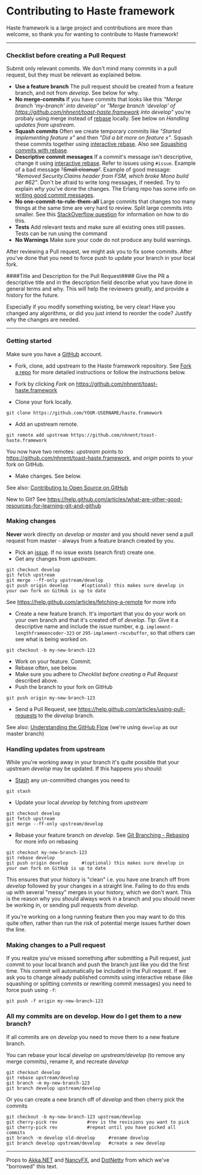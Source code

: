 # Contributing to Haste framework
Haste framework is a large project and contributions are more than welcome, so thank you for wanting to contribute to Haste framework!

---

### Checklist before creating a Pull Request
Submit only relevant commits. We don't mind many commits in a pull request, but they must be relevant as explained below.

- __Use a feature branch__ The pull request should be created from a feature branch, and not from _develop_. See below for why.
- __No merge-commits__
If you have commits that looks like this _"Merge branch 'my-branch' into develop"_ or _"Merge branch 'develop' of https://github.com/nhnent/toast-haste.framework into develop"_ you're probaly using merge instead of [rebase](https://help.github.com/articles/about-git-rebase) locally. See below on _Handling updates from upstream_.
- __Squash commits__ Often we create temporary commits like _"Started implementing feature x"_ and then _"Did a bit more on feature x"_. Squash these commits together using [interactive rebase](https://help.github.com/articles/about-git-rebase). Also see [Squashing commits with rebase](http://gitready.com/advanced/2009/02/10/squashing-commits-with-rebase.html).
- __Descriptive commit messages__ If a commit's message isn't descriptive, change it using [interactive rebase](https://help.github.com/articles/about-git-rebase). Refer to issues using `#issue`. Example of a bad message ~~"Small cleanup"~~. Example of good message: _"Removed Security.Claims header from FSM, which broke Mono build per #62"_. Don't be afraid to write long messages, if needed. Try to explain _why_ you've done the changes. The Erlang repo has some info on [writing good commit messages](https://github.com/erlang/otp/wiki/Writing-good-commit-messages).
- __No one-commit-to-rule-them-all__ Large commits that changes too many things at the same time are very hard to review. Split large commits into smaller. See this [StackOverflow question](http://stackoverflow.com/questions/6217156/break-a-previous-commit-into-multiple-commits) for information on how to do this.
- __Tests__ Add relevant tests and make sure all existing ones still passes. Tests can be run using the command
- __No Warnings__ Make sure your code do not produce any build warnings.

After reviewing a Pull request, we might ask you to fix some commits. After you've done that you need to force push to update your branch in your local fork.

####Title and Description for the Pull Request####
Give the PR a descriptive title and in the description field describe what you have done in general terms and why. This will help the reviewers greatly, and provide a history for the future.

Especially if you modify something existing, be very clear! Have you changed any algorithms, or did you just intend to reorder the code? Justify why the changes are needed.


---

### Getting started
Make sure you have a [GitHub](https://github.com/) account.

- Fork, clone, add upstream to the Haste framework repository. See [Fork a repo](https://help.github.com/articles/fork-a-repo) for more detailed instructions or follow the instructions below.

- Fork by clicking _Fork_ on https://github.com/nhnent/toast-haste.framework
- Clone your fork locally.
```
git clone https://github.com/YOUR-USERNAME/haste.framework
```
- Add an upstream remote.
```
git remote add upstream https://github.com/nhnent/toast-haste.framework
```
You now have two remotes: _upstream_ points to https://github.com/nhnent/toast-haste.framework, and _origin_ points to your fork on GitHub.

- Make changes. See below.

See also: [Contributing to Open Source on GitHub](https://guides.github.com/activities/contributing-to-open-source/)

New to Git? See https://help.github.com/articles/what-are-other-good-resources-for-learning-git-and-github

### Making changes
__Never__ work directly on _develop_ or _master_ and you should never send a pull request from master - always from a feature branch created by you.

- Pick an [issue](https://github.com/nhnent/toast-haste.framework/issues). If no issue exists (search first) create one.
-  Get any changes from _upstream_.
```
git checkout develop
git fetch upstream
git merge --ff-only upstream/develop
git push origin develop     #(optional) this makes sure develop in your own fork on GitHub is up to date
```

See https://help.github.com/articles/fetching-a-remote for more info

- Create a new feature branch. It's important that you do your work on your own branch and that it's created off of _develop_. Tip: Give it a descriptive name and include the issue number, e.g. `implement-lengthframeencoder-323` or `295-implement-recvbuffer`, so that others can see what is being worked on.
```
git checkout -b my-new-branch-123
```
- Work on your feature. Commit.
- Rebase often, see below.
- Make sure you adhere to _Checklist before creating a Pull Request_ described above.
- Push the branch to your fork on GitHub
```
git push origin my-new-branch-123
```
- Send a Pull Request, see https://help.github.com/articles/using-pull-requests to the _develop_ branch.

See also: [Understanding the GitHub Flow](https://guides.github.com/introduction/flow/) (we're using `develop` as our master branch)

### Handling updates from upstream

While you're working away in your branch it's quite possible that your upstream _develop_ may be updated. If this happens you should:

- [Stash](http://git-scm.com/book/en/Git-Tools-Stashing) any un-committed changes you need to
```
git stash
```
- Update your local _develop_ by fetching from _upstream_
```
git checkout develop
git fetch upstream
git merge --ff-only upstream/develop
```
- Rebase your feature branch on _develop_. See [Git Branching - Rebasing](http://git-scm.com/book/en/Git-Branching-Rebasing) for more info on rebasing
```
git checkout my-new-branch-123
git rebase develop
git push origin develop     #(optional) this makes sure develop in your own fork on GitHub is up to date
```
This ensures that your history is "clean" i.e. you have one branch off from _develop_ followed by your changes in a straight line. Failing to do this ends up with several "messy" merges in your history, which we don't want. This is the reason why you should always work in a branch and you should never be working in, or sending pull requests from _develop_.

If you're working on a long running feature then you may want to do this quite often, rather than run the risk of potential merge issues further down the line.

### Making changes to a Pull request
If you realize you've missed something after submitting a Pull request, just commit to your local branch and push the branch just like you did the first time. This commit will automatically be included in the Pull request.
If we ask you to change already published commits using interactive rebase (like squashing or splitting commits or  rewriting commit messages) you need to force push using `-f`:
```
git push -f origin my-new-branch-123
```

### All my commits are on develop. How do I get them to a new branch? ###
If all commits are on _develop_ you need to move them to a new feature branch.

You can rebase your local _develop_ on _upstream/develop_ (to remove any merge commits), rename it, and recreate _develop_
```
git checkout develop
git rebase upstream/develop
git branch -m my-new-branch-123
git branch develop upstream/develop
```
Or you can create a new branch off of _develop_ and then cherry pick the commits
```
git checkout -b my-new-branch-123 upstream/develop
git cherry-pick rev           #rev is the revisions you want to pick
git cherry-pick rev           #repeat until you have picked all commits
git branch -m develop old-develop     #rename develop
git branch develop upstream/develop   #create a new develop
```

---
Props to [Akka.NET](http://getakka.net/) and [NancyFX](https://github.com/NancyFx/Nancy), and [DotNetty](https://github.com/Azure/DotNetty) from which we've "borrowed" this text.
